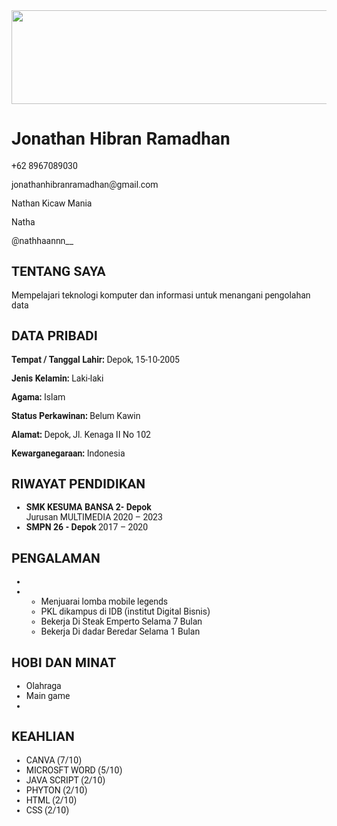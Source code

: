 <html>
 <head>
  <script src="https://cdn.tailwindcss.com">
  </script>
  <link href="https://cdnjs.cloudflare.com/ajax/libs/font-awesome/5.15.3/css/all.min.css" rel="stylesheet"/>
  <link href="https://fonts.googleapis.com/css2?family=Roboto:wght@400;700&amp;display=swap" rel="stylesheet"/>
  <style>
   body {
            font-family: 'Roboto', sans-serif;
        }
  </style>
 </head>
 <body class="bg-gray-100">
  <div class="max-w-4xl mx-auto bg-white shadow-lg my-10 p-8">
   <div class="flex">
    <div class="w-1/3 bg-gray-900 text-white p-6">
     <div class="text-center">
      <img src="Images/GANTENG.jfif" width="1300px" height="150px">
      <h1 class="text-xl font-bold">
       Jonathan Hibran Ramadhan
      </h1>
      <p class="mt-2">
       <i class="fas fa-phone-alt">
       </i>
       +62 8967089030
      </p>
      <p class="mt-2">
       <i class="fas fa-envelope">
       </i>
       jonathanhibranramadhan@gmail.com
      </p>
      <p class="mt-2">
       <i class="fab fa-facebook">
       </i>
       Nathan Kicaw Mania
      </p>
      <p class="mt-2">
       <i class="fab fa-github">
       </i>
       Natha
      </p>
      <p class="mt-2">
       <i class="fab fa-twitter">
       </i>
       @nathhaannn__
      </p>
     </div>
     <div class="mt-6">
      <h2 class="text-lg font-bold">
       TENTANG SAYA
      </h2>
      <p class="mt-2 text-sm">
        Mempelajari teknologi komputer dan informasi untuk menangani pengolahan data
      </p>
     </div>
     <div class="mt-6">
      <h2 class="text-lg font-bold">
       DATA PRIBADI
      </h2>
      <p class="mt-2 text-sm">
       <strong>
        Tempat / Tanggal Lahir:
       </strong>
       Depok, 15-10-2005
      </p>
      <p class="mt-2 text-sm">
       <strong>
        Jenis Kelamin:
       </strong>
       Laki-laki
      </p>
      <p class="mt-2 text-sm">
       <strong>
        Agama:
       </strong>
       Islam
      </p>
      <p class="mt-2 text-sm">
       <strong>
        Status Perkawinan:
       </strong>
       Belum Kawin
      </p>
      <p class="mt-2 text-sm">
       <strong>
        Alamat:
       </strong>
       Depok, Jl. Kenaga II No 102
      </p>
      <p class="mt-2 text-sm">
       <strong>
        Kewarganegaraan:
       </strong>
       Indonesia
      </p>
     </div>
    </div>
    <div class="w-2/3 p-6">
     <div>
      <h2 class="text-lg font-bold">
       RIWAYAT PENDIDIKAN
      </h2>
      <ul class="mt-2 text-sm">
       <li class="flex justify-between">
        <span>
         <strong>
          SMK KESUMA BANSA 2- Depok
         </strong>
         <br/>
         Jurusan MULTIMEDIA
        </span>
        <span>
          2020 – 2023
        </span>
       </li>
       <li class="flex justify-between mt-4">
        <span>
         <strong>
          SMPN 26 - Depok
         </strong>
        </span>
        <span>
          2017 – 2020
        </span>
       </li>
      </ul>
     </div>
     <div class="mt-6">
      <h2 class="text-lg font-bold">
       PENGALAMAN 
      </h2>
      <ul class="mt-2 text-sm">
       <li class="flex justify-between">
        <span>         
         <br/>
         <li class="mt-4">
            <ul class="list-disc list-inside">
             <li>
              Menjuarai lomba mobile legends
             </li>
             <li>
              PKL dikampus di IDB (institut Digital Bisnis)  
             </li>
             <li>
              Bekerja Di Steak Emperto Selama 7 Bulan
             </li>
             <li>
              Bekerja Di dadar Beredar Selama 1 Bulan 
             </li>
          </ul>
           </li>
          </ul>         
     </div>
     <div class="mt-6">
      <h2 class="text-lg font-bold">
       HOBI DAN MINAT
      </h2>
      <ul class="mt-2 text-sm flex space-x-4">
       <li class="flex items-center">
        <i class="fas fa-circle text-xs mr-2">
        </i>
        Olahraga
       </li>
       <li class="flex items-center">
        <i class="fas fa-circle text-xs mr-2">
        </i>
        Main game 
       </li>
       <li class="flex item-center">
        <i class="fas-circle text-xs mr-2"></i>
        <span>
        </span>
      </ul>
     </div>
     <div class="mt-6">
      <h2 class="text-lg font-bold">
       KEAHLIAN
      </h2>
      <ul class="mt-2 text-sm">
       <li class="flex justify-between items-center">
        <span>
         CANVA (7/10)
        </span>
        <div class="flex space-x-1">
         <i class="fas fa-circle text-black">
         </i>
         <i class="fas fa-circle text-black">               
        </i>
        <i class="fas fa-circle text-black">               
        </i>
         <i class="fas fa-circle text-black">               
         </i>
         <i class="fas fa-circle text-black">
        </i>
        <i class="fas fa-circle text-black">
        </i>
        <i class="fas fa-circle text-black">
        </i>
        </div>
       </li>
       <li class="flex justify-between items-center mt-2">
        <span>
         MICROSFT WORD (5/10)
        </span>
        <div class="flex space-x-1">
         <i class="fas fa-circle text-black">
         </i>
         <i class="fas fa-circle text-black">
         </i>      
         <i class="fas fa-circle text-black">
        </i>
        <i class="fas fa-circle text-black">
        </i>
        <i class="fas fa-circle text-black">
        </i>            
         </i>
        </div>
       </li>
       <li class="flex justify-between items-center mt-2">
        <span>
         JAVA SCRIPT (2/10)
        </span>
        <div class="flex space-x-1">
         <i class="fas fa-circle text-black">
         </i>
         <i class="fas fa-circle text-black">                 
         </i>
        </div>
       </li>
       <li class="flex justify-between items-center mt-2">
        <span>
         PHYTON (2/10)
        </span>
        <div class="flex space-x-1">
         <i class="fas fa-circle text-black">
         </i>
         <i class="fas fa-circle text-black">                 
         </i>
        </div>
       </li>
       <li class="flex justify-between items-center mt-2">
        <span>
         HTML (2/10)
        </span>
        <div class="flex space-x-1">
         <i class="fas fa-circle text-black">
         </i>
         <i class="fas fa-circle text-black">               
         </i>
        </div>
       </li>
       <li class="flex justify-between items-center mt-2">
        <span>
         CSS (2/10)
        </span>
        <div class="flex space-x-1">
         <i class="fas fa-circle text-black">
         </i>
         <i class="fas fa-circle text-black">                 
         </i>
        </div>
       </li>
      </ul>
     </div>
    </div>
   </div>
  </div>
 </body>
</html>
